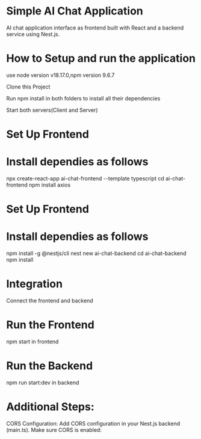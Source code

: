 # Simple AI Chat Application
AI chat application interface as frontend built with React and a backend service using Nest.js.

#  How to Setup and run the application
use node version v18.17.0,npm version 9.6.7

Clone this Project

Run npm install in both folders to install all their dependencies

Start both servers(Client and Server)

# Set Up Frontend 
# Install dependies as follows 
npx create-react-app ai-chat-frontend --template typescript
cd ai-chat-frontend
npm install axios

# Set Up Frontend 
# Install dependies as follows 
npm install -g @nestjs/cli
nest new ai-chat-backend
cd ai-chat-backend
npm install

# Integration
Connect the frontend and backend 
# Run the Frontend
npm start in frontend
# Run the Backend
npm run start:dev in backend

# Additional Steps:
CORS Configuration:
Add CORS configuration in your Nest.js backend (main.ts). Make sure CORS is enabled:
